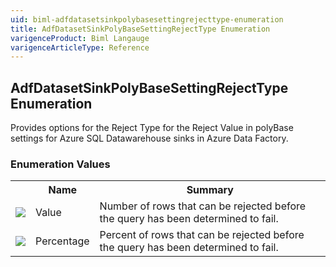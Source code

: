 ```yaml
---
uid: biml-adfdatasetsinkpolybasesettingrejecttype-enumeration
title: AdfDatasetSinkPolyBaseSettingRejectType Enumeration
varigenceProduct: Biml Langauge
varigenceArticleType: Reference
---
```


## AdfDatasetSinkPolyBaseSettingRejectType Enumeration<div class="LanguageSummary"><div class ="SummaryItem">Provides options for the Reject Type for the Reject Value in polyBase settings for Azure SQL Datawarehouse sinks in Azure Data Factory.</div></div><div class="EnumValueGroup">### Enumeration Values<table id="EnumValue" class="MemberList"><tbody><tr><th class="MemberTypeIconColumnHeader">&nbsp;</th><th class="MemberNameColumnHeader">Name</th><th class="MemberSummaryColumnHeader">Summary</th></tr><tr class="cd0"><td align="center" class="MemberTypeIcon"><img src="enumValue.png"></img></td><td class="MemberName">Value</td><td class="MemberSummary"><div class ="SummaryItem">Number of rows that can be rejected before the query has been determined to fail.</div></td></tr><tr class="cd1"><td align="center" class="MemberTypeIcon"><img src="enumValue.png"></img></td><td class="MemberName">Percentage</td><td class="MemberSummary"><div class ="SummaryItem">Percent of rows that can be rejected before the query has been determined to fail.</div></td></tr></tbody></table></div>